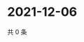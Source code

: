 # 2021-12-06

共 0 条

<!-- BEGIN WEIBO -->
<!-- 最后更新时间 Mon Dec 06 2021 20:24:24 GMT+0800 (China Standard Time) -->

<!-- END WEIBO -->
